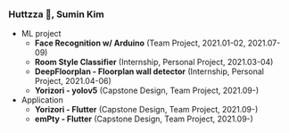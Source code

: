 ### Huttzza 👾, Sumin Kim

<!--
**huttzza/huttzza** is a ✨ _special_ ✨ repository because its `README.md` (this file) appears on your GitHub profile.

Here are some ideas to get you started:

- 🔭 I’m currently working on ...
- 🌱 I’m currently learning ...
- 👯 I’m looking to collaborate on ...
- 🤔 I’m looking for help with ...
- 💬 Ask me about ...
- 📫 How to reach me: ...
- 😄 Pronouns: ...
- ⚡ Fun fact: ...
-->

<!--
  <div align="right">
  
  [![Hits](https://hits.seeyoufarm.com/api/count/incr/badge.svg?url=https%3A%2F%2Fgithub.com%2Fhuttzza&count_bg=%23EBDC19&title_bg=%23555555&icon=&icon_color=%23000000&title=hits&edge_flat=true)](https://hits.seeyoufarm.com)
  
  </div>
-->

* ML project
  * **Face Recognition w/ Arduino** (Team Project, 2021.01-02, 2021.07-09)
  * **Room Style Classifier** (Internship, Personal Project, 2021.03-04)
  * **DeepFloorplan - Floorplan wall detector** (Internship, Personal Project, 2021.04-06)
  * **Yorizori - yolov5** (Capstone Design, Team Project, 2021.09-)
* Application
  * **Yorizori - Flutter** (Capstone Design, Team Project, 2021.09-)
  * **emPty - Flutter** (Capstone Design, Team Project, 2021.09-)

<!--
<br><br>
  <div align="center">
  
  [![Huttzza's GitHub stats](https://github-readme-stats.vercel.app/api?username=huttzza&count_private=true&show_icons=true&theme=tokyonight)](https://github.com/anuraghazra/github-readme-stats)
  
  </div>
-->
